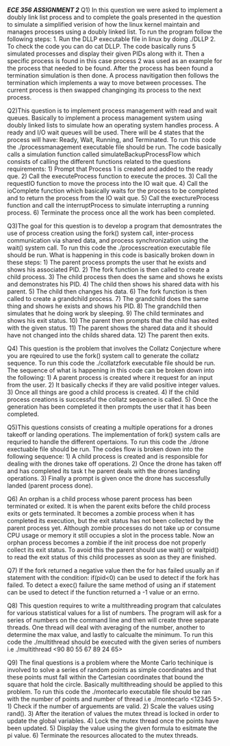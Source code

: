 *****ECE 356 ASSIGNMENT 2*****
Q1) In this question we were asked to implement a doubly link list process and to complete the goals presented in the question to simulate a simplified verision of how the 
    linux kernel maintain and manages processes using a doubly linked list. 
    To run the program follow the following steps:
      1. Run the DLLP executable file in linux by doing ./DLLP
      2. To check the code you can do cat DLLP.
    The code basically runs 5 simulated processes and display their given PIDs along with it.
    Then a specific process is found in this case process 2 was used as an example for the process that needed to be found. 
    After the process has been found a termination simulation is then done.
    A process navitigation then follows the termination which implements a way to move between processes.
    The current process is then swapped changinging its process to the next process.
    
Q2)This question is to implement process management with read and wait queues. Basically to implement a process management system using doubly linked lists to simulate how an operating
    system handles process. A ready and I/O wait queues will be used. There will be 4 states that the process will have: Ready, Wait, Running, and Terminated. 
    To run this code the ./processmanagement executable file should be run.
    The code basically calls a simulation function called simulateBackupProcessFlow which consists of calling the different functions related to the questions requirements:
      1) Prompt that Process 1 is created and added to the ready que.
      2) Call the executeProcess function to execute the proces.
      3) Call the requestIO function to move the process into the IO wait que.
      4) Call the ioComplete function which basically waits for the process to be completed and to return the process from the IO wait que.
      5) Call the exectureProcess function and call the interruptProcess to simulate interrupting a running process.
      6) Terminate the process once all the work has been completed.
      
Q3)The goal for this question is to develop a program that demosntrates the use of process creation using the fork() system call, inter-process communication via shared data, and process synchronization
    using the wait() system call.
    To run this code the ./processcreation executable file should be run.
    What is happening in this code is basically broken down in these steps:
    1) The parent process prompts the user that he exists and shows his associated PID.
    2) The fork function is then called to create a child process.
    3) The child process then does the same and shows he exists and demonstrates his PID.
    4) The child then shows his shared data with his parent.
    5) The child then changes his data.
    6) The fork function is then called to create a grandchild process.
    7) The grandchild does the same thing and shows he exists and shows his PID.
    8) The grandchild then simulates that he doing work by sleeping.
    9) The child terminates and shows his exit status.
    10) The parent then prompts that the child has exited with the given status.
    11) The parent shows the shared data and it should have not changed into the childs shared data.
    12) The parent then exits. 

Q4) This question is the problem that involves the Collatz Conjecture where you are rqeuired to use the fork() system call to generate the collatz sequence.
    To run this code the ./collatzfork executable file should be run.
    The sequence of what is happening in this code can be broken down into the following:
    1) A parent process is created where it request for an input from the user.
    2) It basically checks if they are valid positive integer values.
    3) Once all things are good a child process is created.
    4) If the child process creations is successful the collatz sequence is called. 
    5) Once the generation has been completed it then prompts the user that it has been completed.

Q5)This questions consists of creating a multiple operations for a drones takeoff or landing operations. The implementation of fork() system calls are requried to handle the different opertaions. 
    To run this code the ./drone exectuable file should be run.
    The codes flow is broken down into the following sequence:
    1) A child process is created and is responsible for dealing with the drones take off operations.
    2) Once the drone has taken off and has completed its task t he parent deals with the drones landing operations.
    3) Finally a prompt is given once the drone has successfully landed (parent process done).

Q6) An orphan is a child process whose parent process has been terminated or exited.  It is when the parent exits before the child process exits or gets terminated. It becomes a zombie process when it has completed its         execution, but the exit status has not been collected by the parent process yet. Although zombie processes do not take up or consume CPU usage or memory it still occupies a slot in the process table.  Now an orphan process becomes a zombie if the init process doe not properly collect its exit status. To avoid this the parent should use wait() or waitpid() to read the exit  status of this child processes as soon as they are finished.

Q7) If the fork returned a negative value then the for has failed usually an if statement with the condition: if(pid<0) can be used to detect if the fork has failed. To detect a exec() failure the same method of using an if statement can be used to detect if the function returned a -1 value or an errno.

Q8) This question requires to write a multithreading program that calculates for various statistical values for a list of numbers. The program will ask for a series of numbers on the command line and then will create three
    separate threads. One thread will deal with averaging of the number, another to determine the max value, and lastly to calcualte the minimum. 
    To run this code the ./multithread should be executed with the given series of numbers i.e ./multithread <90 80 55 67 89 24 65>

Q9) The final questions is a problem where the Monte Carlo techinique is involved to solve a series of random points as simple coordinates and that these points must fall within the Cartesian coordinates that bound the square        that hold the circle. Basically multithreading should be applied to this problem.
    To run this code the ./montecarlo executable file should be ran with the number of points and number of thread i.e ./montecarlo <12345 5>.
    1) Check if the number of arguements are valid. 
    2) Scale the values using rand().
    3) After the iteration of values the mutex thread is locked in order to update the global variables.
    4) Lock the mutex thread once the points have been updated. 
    5) Display the value using the given formula to esitmate the pi value.
    6) Terminate the resources allocated to the mutex threads. 



    
